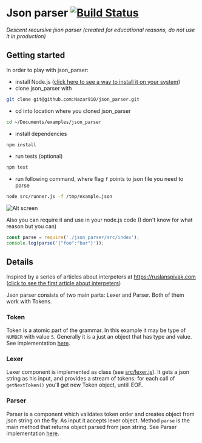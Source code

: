# Json parser [![Build Status](https://travis-ci.com/Nazar910/json_parser.svg?branch=master)](https://travis-ci.com/Nazar910/json_parser)
*Descent recursive json parser (created for educational reasons, do not use it in production)*

## Getting started

In order to play with json_parser:

- install Node.js ([click here to see a way to install it on your system](https://nodejs.org/en/download/package-manager))
- clone json_parser with
```bash
git clone git@github.com:Nazar910/json_parser.git
```
- cd into location where you cloned json_parser
```bash
cd ~/Documents/examples/json_parser
```
- install dependencies
```bash
npm install
```
- run tests (optional)
```bash
npm test
```
- run following command, where flag `f` points to json file you need to parse
```bash
node src/runner.js -f /tmp/example.json
```
![Alt screen](https://user-images.githubusercontent.com/19594637/43678850-3309cfa8-9823-11e8-8231-416f94cabd34.png)

Also you can require it and use in your node.js code (I don't know for what reason but you can)
```js
const parse = require('./json_parser/src/index');
console.log(parse('{"foo":"bar"}'));
```

## Details

Inspired by a series of articles about interpeters at https://ruslanspivak.com ([click to see the first article about interpeters](https://ruslanspivak.com/lsbasi-part1/))

Json parser consists of two main parts: Lexer and Parser. Both of them work with Tokens.

### Token

Token is a atomic part of the grammar. In this example it may be type of `NUMBER` with value `5`. Generally it is a just an object that has type and value. See implementation [here](https://github.com/Nazar910/json_parser/blob/master/src/token.js).

### Lexer

Lexer component is implemented as class (see [src/lexer.js](https://github.com/Nazar910/json_parser/blob/master/src/lexer.js)). It gets a json string as his input, and provides a stream of tokens: for each call of `getNextToken()` you'll get new Token object, untill EOF.

### Parser

Parser is a component which validates token order and creates object from json string on the fly. As input it accepts lexer object. Method `parse` is the main method that returns object parsed from json string. See Parser implementation [here](https://github.com/Nazar910/json_parser/blob/master/src/parser.js).
